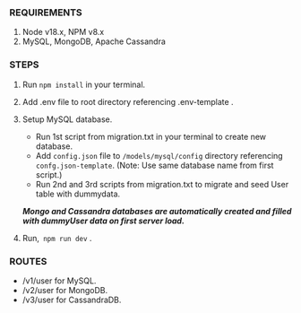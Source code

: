### REQUIREMENTS
1. Node v18.x, NPM v8.x
2. MySQL, MongoDB, Apache Cassandra

### STEPS
1. Run `npm install` in your terminal.
2. Add .env file to root directory referencing .env-template .
3. Setup MySQL database.
     - Run 1st script from migration.txt in your terminal to create new database. 
     - Add `config.json` file to `/models/mysql/config` directory referencing `confg.json-template`. (Note: Use same database name from first script.)
     - Run 2nd and 3rd scripts from migration.txt to migrate and seed User table with dummydata. 
      
      ***Mongo and Cassandra databases are automatically created and filled with dummyUser data on first server load.***

4. Run,&ensp;`npm run dev` .

### ROUTES
- /v1/user for MySQL.
- /v2/user for MongoDB.
- /v3/user for CassandraDB.